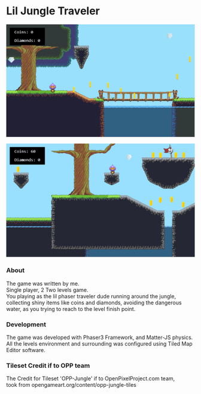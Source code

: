 # Lil Jungle Traveler

![](/assets/git/game-play-02-50.gif)

![](/assets/git/game-play-03-50.gif)


### About
The game was written by me. <br>
Single player, 2 Two levels game. <br>
You playing as the lil phaser traveler dude running around the jungle, collecting shiny items like coins and diamonds, avoiding the dangerous water, as you trying to reach to the level finish point.

### Development
The game was developed with Phaser3 Framework, and Matter-JS physics. <br>
All the levels environment and surrounding was configured using Tiled Map Editor software. 


### Tileset Credit if to OPP team
The Credit for Tileset 'OPP-Jungle' if to OpenPixelProject.com team, <br>
took from opengameart.org/content/opp-jungle-tiles

